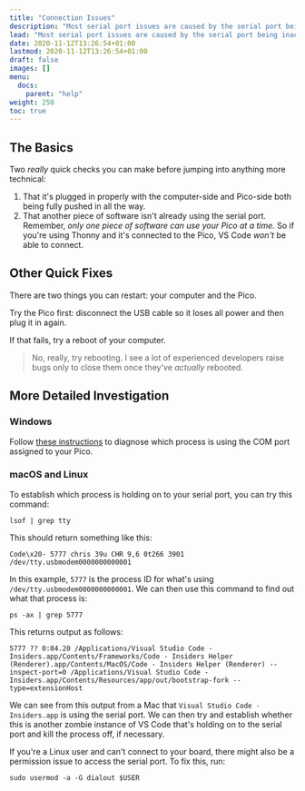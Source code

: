 ```yaml
---
title: "Connection Issues"
description: "Most serial port issues are caused by the serial port being inaccessible."
lead: "Most serial port issues are caused by the serial port being inaccessible."
date: 2020-11-12T13:26:54+01:00
lastmod: 2020-11-12T13:26:54+01:00
draft: false
images: []
menu: 
  docs:
    parent: "help"
weight: 250
toc: true
---
```


## The Basics

Two _really_ quick checks you can make before jumping into anything more technical:

1. That it's plugged in properly with the computer-side and Pico-side both being fully pushed in all the way.
2. That another piece of software isn't already using the serial port. Remember, *only one piece of software can use your Pico at a time.* So if you're using Thonny and it's connected to the Pico, VS Code *won't* be able to connect.

## Other Quick Fixes

There are two things you can restart: your computer and the Pico.

Try the Pico first: disconnect the USB cable so it loses all power and then plug it in again.

If that fails, try a reboot of your computer. 

> No, really, try rebooting. I see a lot of experienced developers raise bugs only to close them once they've _actually_ rebooted.

## More Detailed Investigation

### Windows

Follow [these instructions](https://knowledge.ni.com/KnowledgeArticleDetails?id=kA03q000000YGw9CAG&l=en-GB) to diagnose which process is using the COM port assigned to your Pico.

### macOS and Linux

To establish which process is holding on to your serial port, you can try this command:

```
lsof | grep tty
```

This should return something like this:

```
Code\x20- 5777 chris 39u CHR 9,6 0t266 3901 /dev/tty.usbmodem0000000000001
```

In this example, `5777` is the process ID for what's using `/dev/tty.usbmodem0000000000001`. We can then use this command to find out what that process is:

```
ps -ax | grep 5777
```

This returns output as follows:

```
5777 ?? 0:04.20 /Applications/Visual Studio Code - Insiders.app/Contents/Frameworks/Code - Insiders Helper (Renderer).app/Contents/MacOS/Code - Insiders Helper (Renderer) --inspect-port=0 /Applications/Visual Studio Code - Insiders.app/Contents/Resources/app/out/bootstrap-fork --type=extensionHost
```

We can see from this output from a Mac that `Visual Studio Code - Insiders.app` is using the serial port. We can then try and establish whether this is another zombie instance of VS Code that's holding on to the serial port and kill the process off, if necessary.

If you're a Linux user and can't connect to your board, there might also be a permission issue to access the serial port. To fix this, run:

```
sudo usermod -a -G dialout $USER
```